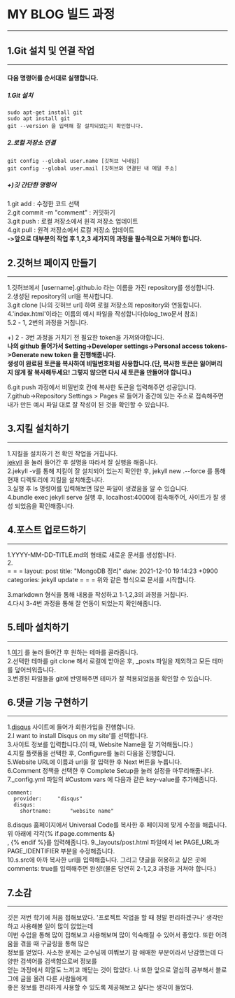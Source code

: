 # MY BLOG 빌드 과정
---
## 1.Git 설치 및 연결 작업
---
#### 다음 명령어를 순서대로 실행합니다.  

##### 1.Git 설치 
```
sudo apt-get install git
sudo apt install git
git --version 을 입력해 잘 설치되었는지 확인합니다.
```
##### 2.로컬 저장소 연결
```
git config --global user.name [깃허브 닉네임]
git config --global user.mail [깃허브와 연결된 내 메일 주소]
```

##### +)깃 간단한 명령어
1.git add : 수정한 코드 선택  
2.git commit -m "comment" : 커밋하기  
3.git push : 로컬 저장소에서 원격 저장소 업데이트  
4.git pull : 원격 저장소에서 로컬 저장소 업데이트  
**->앞으로 대부분의 작업 후 1,2,3 세가지의 과정을 필수적으로 거쳐야 합니다.**  
  
## 2.깃허브 페이지 만들기
---
1.깃허브에서 [username].github.io 라는 이름을 가진 repository를 생성합니다.  
2.생성된 repository의 url을 복사합니다.  
3.git clone [나의 깃허브 url] 하여 로컬 저장소의 repository와 연동합니다.  
4.'index.html'이라는 이름의 예시 파일을 작성합니다(blog_two문서 참조)  
5.2 - 1, 2번의 과정을 거칩니다.  

+) 2 - 3번 과정을 거치기 전 필요한 token을 가져와야합니다.  
**나의 github 들어가서 Setting->Developer settings->Personal access tokens->Generate new token 을 진행해줍니다.  
생성이 완료된 토큰을 복사하여 비밀번호처럼 사용합니다.(단, 복사한 토큰은 잃어버리지 않게 잘 복사해두세요! 그렇지 않으면 다시 새 토큰을 만들어야 합니다.)**

6.git push 과정에서 비밀번호 칸에 복사한 토큰을 입력해주면 성공입니다.  
7.github->Repository Settings > Pages 로 들어가 중간에 있는 주소로 접속해주면  
내가 만든 예시 파일 대로 잘 작성이 된 것을 확인할 수 있습니다.

## 3.지킬 설치하기
---
1.지킬을 설치하기 전 확인 작업을 거칩니다.  
[jekyll](https://jekyllrb-ko.github.io/docs/installation/ubuntu/) 을 눌러 들어간 후 설명을 따라서 잘 실행을 해줍니다.  
2.jekyll -v를 통해 지킬이 잘 설치되어 있는지 확인한 후, jekyll new .--force 를 통해 현재 디렉토리에 지킬을 설치해줍니다.  
3.실행 후 ls 명령어를 입력해보면 많은 파일이 생겼음을 알 수 있습니다.  
4.bundle exec jekyll serve 실행 후, localhost:4000에 접속해주어, 사이트가 잘 생성 되었음을 확인해줍니다.  

## 4.포스트 업로드하기
---
1.YYYY-MM-DD-TITLE.md의 형태로 새로운 문서를 생성합니다.  
2.  
= = =
layout: post
title: "MongoDB 정리"
date: 2021-12-10 19:14:23 +0900
categories: jekyll update
= = =
위와 같은 형식으로 문서를 시작합니다.   

3.markdown 형식을 통해 내용을 작성하고 1-1,2,3의 과정을 거칩니다.   
4.다시 3-4번 과정을 통해 잘 연동이 되었는지 확인해줍니다.   

## 5.테마 설치하기
---
1.[여기](http://jekyllthemes.org/) 를 눌러 들어간 후 원하는 테마를 골라줍니다.  
2.선택한 테마를 git clone 해서 로컬에 받아온 후, _posts 파일을 제외하고 모든 테마를 덮어씌워줍니다.  
3.변경된 파일들을 git에 반영해주면 테마가 잘 적용되었음을 확인할 수 있습니다.  

## 6.댓글 기능 구현하기
---
1.[disqus](https://disqus.com/) 사이트에 들어가 회원가입을 진행합니다.  
2.I want to install Disqus on my site'를 선택합니다.  
3.사이트 정보를 입력합니다.(이 때, Website Name을 잘 기억해둡니다.)  
4.지킬 플랫폼을 선택한 후, Configure를 눌러 다음을 진행합니다.  
5.Website URL에 이름과 url을 잘 입력한 후 Next 버튼을 누릅니다.  
6.Comment 정책을 선택한 후 Complete Setup을 눌러 설정을 마무리해줍니다.  
7._config.yml 파일의 #Custom vars 에 다음과 같은 key-value를 추가해줍니다.  
```
comment:
  provider:		"disqus"
  disqus:
    shortname:		"website name"
```
8.disqus 홈페이지에서 Universal Code를 복사한 후 페이지에 맞게 수정을 해줍니다. 위 아래에 각각{% if.page.comments &}  
, {% endif %}를 입력해줍니다.
9._layouts/post.html 파일에서 let PAGE_URL과 PAGE_IDENTIFIER 부분을 수정해줍니다.  
10.s.src에 아까 복사한 url을 입력해줍니다. 그리고 댓글을 허용하고 싶은 곳에 comments: true를 입력해주면 완성!(물론 당연히 2-1,2,3 과정을 거쳐야 합니다.)    

## 7.소감
---
  깃은 저번 학기에 처음 접해보았다. '프로젝트 작업을 할 때 정말 편리하겠구나' 생각만 하고 사용해볼 일이 많이 없었는데  
이번 수업을 통해 많이 접해보고 사용해보며 많이 익숙해질 수 있어서 좋았다. 또한 어려움을 겪을 때 구글링을 통해 많은  
정보를 얻었다. 사소한 문제는 교수님께 여쭤보기 참 애매한 부분이라서 난감했는데 다양한 검색어를 검색함으로써 정보를   
얻는 과정에서 희열도 느끼고 깨닫는 것이 많았다. 나 또한 앞으로 열심히 공부해서 블로그에 글을 올려 다른 사람들에게  
좋은 정보를 편리하게 사용할 수 있도록 제공해보고 싶다는 생각이 들었다.  








